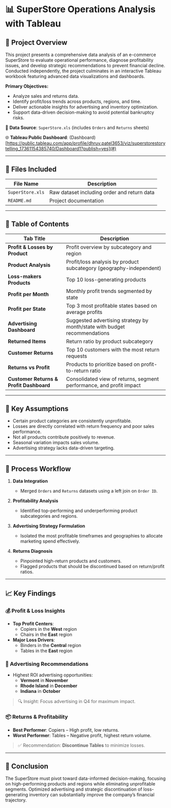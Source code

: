 # 📊 SuperStore Operations Analysis with Tableau

## 🚀 Project Overview

This project presents a comprehensive data analysis of an e-commerce SuperStore to evaluate operational performance, diagnose profitability issues, and develop strategic recommendations to prevent financial decline. Conducted independently, the project culminates in an interactive Tableau workbook featuring advanced data visualizations and dashboards.

**Primary Objectives:**
- Analyze sales and returns data.
- Identify profit/loss trends across products, regions, and time.
- Deliver actionable insights for advertising and inventory optimization.
- Support data-driven decision-making to avoid potential bankruptcy risks.

📎 **Data Source**: `SuperStore.xls` (includes `Orders` and `Returns` sheets)

🌐 **Tableau Public Dashboard**: (Dashboard)[https://public.tableau.com/app/profile/dhruv.patel3653/viz/superstorestorytelling_17361154385740/Dashboard1?publish=yes](#)

---

## 📁 Files Included

| File Name        | Description                                |
|------------------|--------------------------------------------|
| `SuperStore.xls` | Raw dataset including order and return data|
| `README.md`      | Project documentation                      |

---

## 🧭 Table of Contents

| Tab Title                        | Description                                                                 |
|----------------------------------|-----------------------------------------------------------------------------|
| **Profit & Losses by Product**  | Profit overview by subcategory and region                                  |
| **Product Analysis**            | Profit/loss analysis by product subcategory (geography-independent)        |
| **Loss-makers Products**        | Top 10 loss-generating products                                            |
| **Profit per Month**            | Monthly profit trends segmented by state                                   |
| **Profit per State**            | Top 3 most profitable states based on average profits                      |
| **Advertising Dashboard**       | Suggested advertising strategy by month/state with budget recommendations  |
| **Returned Items**              | Return ratio by product subcategory                                        |
| **Customer Returns**            | Top 10 customers with the most return requests                             |
| **Returns vs Profit**           | Products to prioritize based on profit-to-return ratio                     |
| **Customer Returns & Profit Dashboard** | Consolidated view of returns, segment performance, and profit impact     |

---

## 🧠 Key Assumptions

- Certain product categories are consistently unprofitable.
- Losses are directly correlated with return frequency and poor sales performance.
- Not all products contribute positively to revenue.
- Seasonal variation impacts sales volume.
- Advertising strategy lacks data-driven targeting.

---

## 🔧 Process Workflow

1. **Data Integration**  
   - Merged `Orders` and `Returns` datasets using a left join on `Order ID`.

2. **Profitability Analysis**  
   - Identified top-performing and underperforming product subcategories and regions.

3. **Advertising Strategy Formulation**  
   - Isolated the most profitable timeframes and geographies to allocate marketing spend effectively.

4. **Returns Diagnosis**  
   - Pinpointed high-return products and customers.
   - Flagged products that should be discontinued based on return/profit ratios.

---

## 📈 Key Findings

### 💰 Profit & Loss Insights
- **Top Profit Centers**:
  - Copiers in the **West** region
  - Chairs in the **East** region
- **Major Loss Drivers**:
  - Binders in the **Central** region
  - Tables in the **East** region

### 📢 Advertising Recommendations
- Highest ROI advertising opportunities:
  - **Vermont** in **November**
  - **Rhode Island** in **December**
  - **Indiana** in **October**

> 🔍 Insight: Focus advertising in Q4 for maximum impact.

### 📦 Returns & Profitability
- **Best Performer**: Copiers – High profit, low returns.
- **Worst Performer**: Tables – Negative profit, highest return volume.

> ✅ Recommendation: **Discontinue Tables** to minimize losses.

---

## 📌 Conclusion

The SuperStore must pivot toward data-informed decision-making, focusing on high-performing products and regions while eliminating unprofitable segments. Optimized advertising and strategic discontinuation of loss-generating inventory can substantially improve the company’s financial trajectory.
